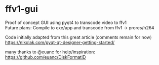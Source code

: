# ffv1-gui
Proof of concept GUI using pyqt4 to transcode video to ffv1 <br>
Future plans: Compile to exe/app and transcode from ffv1 -> prores/h264<br>

Code initially adapted from this great article (comments remain for now) https://nikolak.com/pyqt-qt-designer-getting-started/ <br>

many thanks to @euanc for help/inspiration: https://github.com/euanc/DiskFormatID
